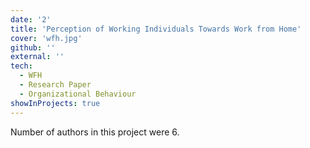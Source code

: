 ```yaml
---
date: '2'
title: 'Perception of Working Individuals Towards Work from Home'
cover: 'wfh.jpg'
github: ''
external: ''
tech:
  - WFH
  - Research Paper
  - Organizational Behaviour
showInProjects: true
---
```


Number of authors in this project were 6.
